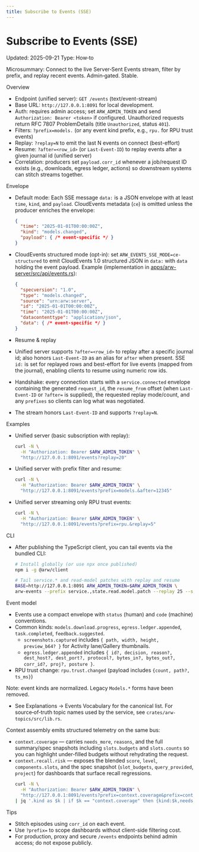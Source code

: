 ```yaml
---
title: Subscribe to Events (SSE)
---
```


# Subscribe to Events (SSE)
Updated: 2025-09-21
Type: How‑to

Microsummary: Connect to the live Server‑Sent Events stream, filter by prefix, and replay recent events. Admin‑gated. Stable.

Overview
- Endpoint (unified server): `GET /events` (text/event-stream)
- Base URL: `http://127.0.0.1:8091` for local development.
- Auth: requires admin access; set `ARW_ADMIN_TOKEN` and send `Authorization: Bearer <token>` if configured. Unauthorized requests return RFC 7807 ProblemDetails (title `Unauthorized`, status `401`).
- Filters: `?prefix=models.` (or any event kind prefix, e.g., `rpu.` for RPU trust events)
- Replay: `?replay=N` to emit the last N events on connect (best-effort)
- Resume: `?after=<row_id>` (or `Last-Event-ID`) to replay events after a given journal id (unified server)
- Correlation: producers set `payload.corr_id` whenever a job/request ID exists (e.g., downloads, egress ledger, actions) so downstream systems can stitch streams together.

Envelope
- Default mode: Each SSE message `data:` is a JSON envelope with at least `time`, `kind`, and `payload`. CloudEvents metadata (`ce`) is omitted unless the producer enriches the envelope:
  ```json
  {
    "time": "2025-01-01T00:00:00Z",
    "kind": "models.changed",
    "payload": { /* event-specific */ }
  }
  ```

- CloudEvents structured mode (opt-in): set `ARW_EVENTS_SSE_MODE=ce-structured` to emit CloudEvents 1.0 structured JSON in `data:` with `data` holding the event payload. Example (implementation in [apps/arw-server/src/api/events.rs](https://github.com/t3hw00t/ARW/blob/main/apps/arw-server/src/api/events.rs)):
  ```json
  {
    "specversion": "1.0",
    "type": "models.changed",
    "source": "urn:arw:server",
    "id": "2025-01-01T00:00:00Z",
    "time": "2025-01-01T00:00:00Z",
    "datacontenttype": "application/json",
    "data": { /* event-specific */ }
  }
  ```

- Resume & replay
- Unified server supports `?after=<row_id>` to replay after a specific journal id; also honors `Last-Event-ID` as an alias for `after` when present. SSE `id:` is set for replayed rows and best-effort for live events (mapped from the journal), enabling clients to resume using numeric row ids.
- Handshake: every connection starts with a `service.connected` envelope containing the generated `request_id`, the `resume_from` offset (when `Last-Event-ID` or `?after=` is supplied), the requested replay mode/count, and any `prefixes` so clients can log what was negotiated.
- The stream honors `Last-Event-ID` and supports `?replay=N`.

Examples
- Unified server (basic subscription with replay):
  ```bash
  curl -N \
    -H "Authorization: Bearer $ARW_ADMIN_TOKEN" \
    "http://127.0.0.1:8091/events?replay=20"
  ```
- Unified server with prefix filter and resume:
  ```bash
  curl -N \
    -H "Authorization: Bearer $ARW_ADMIN_TOKEN" \
    "http://127.0.0.1:8091/events?prefix=models.&after=12345"
  ```
- Unified server streaming only RPU trust events:
  ```bash
  curl -N \
    -H "Authorization: Bearer $ARW_ADMIN_TOKEN" \
    "http://127.0.0.1:8091/events?prefix=rpu.&replay=5"
  ```

CLI
- After publishing the TypeScript client, you can tail events via the bundled CLI:
  ```bash
  # Install globally (or use npx once published)
  npm i -g @arw/client

  # Tail service.* and read-model patches with replay and resume
  BASE=http://127.0.0.1:8091 ARW_ADMIN_TOKEN=$ARW_ADMIN_TOKEN \
  arw-events --prefix service.,state.read.model.patch --replay 25 --store .arw/last-event-id
  ```

Event model
- Events use a compact envelope with `status` (human) and `code` (machine) conventions.
- Common kinds: `models.download.progress`, `egress.ledger.appended`, `task.completed`, `feedback.suggested`.
  - `screenshots.captured` includes `{ path, width, height, preview_b64? }` for Activity lane/Gallery thumbnails.
  - `egress.ledger.appended` includes `{ id?, decision, reason?, dest_host?, dest_port?, protocol?, bytes_in?, bytes_out?, corr_id?, proj?, posture }`.
 - RPU trust change: `rpu.trust.changed` (payload includes `{count, path?, ts_ms}`)

Note: event kinds are normalized. Legacy `Models.*` forms have been removed.
- See Explanations → Events Vocabulary for the canonical list. For source‑of‑truth topic names used by the service, see `crates/arw-topics/src/lib.rs`.

Context assembly emits structured telemetry on the same bus:
- `context.coverage` — carries `needs_more`, `reasons`, and the full summary/spec snapshots including `slots.budgets` and `slots.counts` so you can highlight under-filled budgets without rehydrating the request.
- `context.recall.risk` — exposes the blended `score`, `level`, `components.slots`, and the spec snapshot (`slot_budgets`, `query_provided`, `project`) for dashboards that surface recall regressions.
  ```bash
  curl -N \
    -H "Authorization: Bearer $ARW_ADMIN_TOKEN" \
    "http://127.0.0.1:8091/events?prefix=context.coverage&prefix=context.recall.risk&replay=5" \
  | jq '.kind as $k | if $k == "context.coverage" then {kind:$k,needs_more:.needs_more,reasons:.reasons,slot_counts:.summary.slots.counts,slot_budgets:.summary.slots.budgets} else {kind:$k,level:.level,components:.components,slot_budgets:.spec.slot_budgets} end'
  ```

Tips
- Stitch episodes using `corr_id` on each event.
- Use `?prefix=` to scope dashboards without client-side filtering cost.
- For production, proxy and secure `/events` endpoints behind admin access; do not expose publicly.
